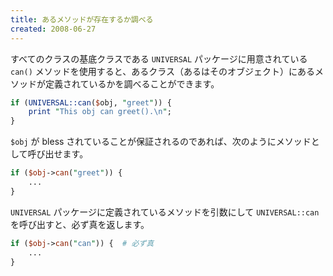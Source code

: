 ```yaml
---
title: あるメソッドが存在するか調べる
created: 2008-06-27
---
```


すべてのクラスの基底クラスである `UNIVERSAL` パッケージに用意されている `can()` メソッドを使用すると、あるクラス（あるはそのオブジェクト）にあるメソッドが定義されているかを調べることができます。

```perl
if (UNIVERSAL::can($obj, "greet")) {
    print "This obj can greet().\n";
}
```

`$obj` が bless されていることが保証されるのであれば、次のようにメソッドとして呼び出せます。

```perl
if ($obj->can("greet")) {
    ...
}
```

`UNIVERSAL` パッケージに定義されているメソッドを引数にして `UNIVERSAL::can` を呼び出すと、必ず真を返します。

```perl
if ($obj->can("can")) {  # 必ず真
    ...
}
```

